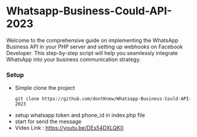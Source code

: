
# Whatsapp-Business-Could-API-2023
Welcome to the comprehensive guide on implementing the WhatsApp Business API in your PHP server and setting up webhooks on Facebook Developer. This step-by-step script will help you seamlessly integrate WhatsApp into your business communication strategy.

### Setup
- Simple clone the project
  ```terminal
  git clone https://github.com/dontKnew/Whatsapp-Business-Could-API-2023
- setup whatsapp token and phone_id in index.php file
- start for send the message
- Video Link : https://youtu.be/DEs54DXLQK0
